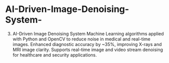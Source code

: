 # AI-Driven-Image-Denoising-System-
3. AI-Driven Image Denoising System  Machine Learning algorithms applied with Python and OpenCV to reduce noise in medical and real-time images. Enhanced diagnostic accuracy by ~35%, improving X-rays and MRI image clarity. Supports real-time image and video stream denoising for healthcare and security applications.

